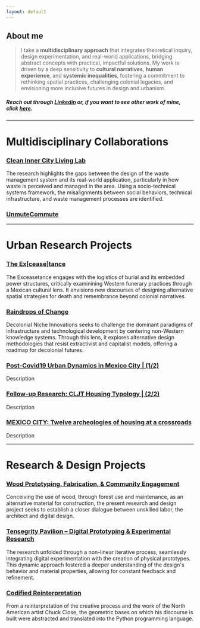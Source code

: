 ```yaml
---
layout: default
---
```

## About me

> I take a **multidisciplinary approach** that integrates theoretical inquiry, design experimentation, and real-world applications, bridging abstract concepts with practical, impactful solutions. My work is driven by a deep sensitivity to **cultural narratives**, **human experience**, and **systemic inequalities**, fostering a commitment to rethinking spatial practices, challenging colonial legacies, and envisioning more inclusive futures in design and urbanism.


##### Reach out through [Linkedin](https://www.linkedin.com/in/juan-jose-corona/) or, if you want to see other work of mine, click [here](https://www.instagram.com/jjclucio).

---

# Multidisciplinary Collaborations


### [Clean Inner City Living Lab](page-1.md)

The research highlights the gaps between the design of the waste management system and its real-world application, particularly in how waste is perceived and managed in the area. Using a socio-technical systems framework, the misalignments between social behaviors, technical infrastructure, and waste management processes are identified.

### [UnmuteCommute](page6.md)

---

# Urban Research Projects

### [The Ex[cease]tance](page2.md)

The Exceasetance engages with the logistics of burial and its embedded power structures, critically examinining Western funerary practices through a Mexican cultural lens.
It envisions new discourses of designing alternative spatial strategies for death and remembrance beyond colonial narratives.

### [Raindrops of Change](page3.md)

Decolonial Niche Innovations seeks to challenge the dominant paradigms of infrastructure and technological development by centering non-Western knowledge systems.
Through this lens, it explores alternative design methodologies that resist extractivist and capitalist models, offering a roadmap for decolonial futures.

### [Post-Covid19 Urban Dynamics in Mexico City | (1/2)](page4.md)

Description

### [Follow-up Research: CLJT Housing Typology | (2/2)](page5.md)

Description

### [MEXICO CITY: Twelve archeologies of housing at a crossroads](page7.md)

Description

---

# Research & Design Projects

### [Wood Prototyping, Fabrication, & Community Engagement](page8.md)

Conceiving the use of wood, through forest use and maintenance, as an alternative material for construction, the present research and design project seeks to establish a closer dialogue between unskilled labor, the architect and digital design.

### [Tensegrity Pavilion – Digital Prototyping & Experimental Research](page9.md)

The research unfolded through a non-linear iterative process, seamlessly integrating digital experimentation with the creation of physical prototypes. This dynamic approach fostered a deeper understanding of the design's behavior and material properties, allowing for constant feedback and refinement.

### [Codified Reinterpretation](page10.md)

From a reinterpretation of the creative process and the work of the North American artist Chuck Close, the geometric bases on which his discourse is built were abstracted and translated into the Python programming language. 


